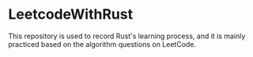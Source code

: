# LeetcodeWithRust
This repository is used to record Rust's learning process, and it is mainly practiced based on the algorithm questions on LeetCode.

